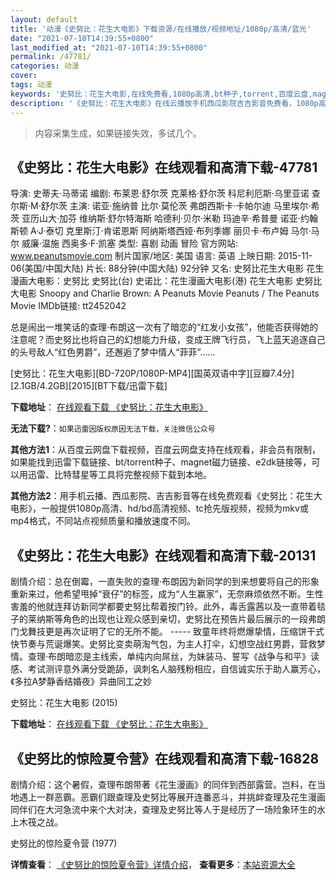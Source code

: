 ```yaml
---
layout: default
title: '动漫《史努比：花生大电影》下载资源/在线播放/视频地址/1080p/高清/蓝光'
date: "2021-07-10T14:39:55+0800"
last_modified_at: "2021-07-10T14:39:55+0800"
permalink: /47781/
categories: 动漫
cover:
tags: 动漫
keywords: '史努比：花生大电影,在线免费看,1080p高清,bt种子,torrent,百度云盘,magnet,磁力链,迅雷下载资源'
description: '《史努比：花生大电影》在线云播放手机西瓜影院吉吉影音免费看，1080p高清bd/hd未删减完整版和tc抢先枪版，mkv/mp4格式，附带bt/torrent种子、magnet/磁力链、百度云盘、网盘资源迅雷下载链接'
---
```


>内容采集生成，如果链接失效，多试几个。


## 《史努比：花生大电影》在线观看和高清下载-47781

导演: 史蒂夫·马蒂诺 编剧: 布莱恩·舒尔茨 克莱格·舒尔茨 科尼利厄斯·乌里亚诺 查尔斯·M·舒尔茨 主演: 诺亚·施纳普 比尔·莫伦茨 弗朗西斯卡·卡帕尔迪 马里埃尔·希茨 亚历山大·加芬 维纳斯·舒尔特海斯 哈德利·贝尔·米勒 玛迪辛·希普曼 诺亚·约翰斯顿 A·J·泰切 克里斯汀·肯诺恩斯 阿纳斯塔西娅·布列季娜 丽贝卡·布卢姆 马尔·马尔 威廉·温施 西奥多·F·凯塞 类型: 喜剧 动画 冒险 官方网站: www.peanutsmovie.com 制片国家/地区: 美国 语言: 英语 上映日期: 2015-11-06(美国/中国大陆) 片长: 88分钟(中国大陆) 92分钟 又名: 史努比花生大电影 花生漫画大电影：史努比 史努比(台) 史诺比：花生漫画大电影(港) 花生大电影 史努比大电影 Snoopy and Charlie Brown: A Peanuts Movie Peanuts / The Peanuts Movie IMDb链接: tt2452042

总是闹出一堆笑话的查理·布朗这一次有了暗恋的“红发小女孩”，他能否获得她的注意呢？而史努比也将自己的幻想能力升级，变成王牌飞行员，飞上蓝天追逐自己的头号敌人“红色男爵”，还邂逅了梦中情人“菲菲”……


[史努比：花生大电影][BD-720P/1080P-MP4][国英双语中字][豆瓣7.4分][2.1GB/4.2GB][2015][BT下载/迅雷下载]

**下载地址**： [在线观看下载 《史努比：花生大电影》](https://www.btdx8.com/torrent/the_peanuts_movie_2015.html) 


**无法下载?**：`如果迅雷因版权原因无法下载，关注微信公众号 `

**其他方法1**：从百度云网盘下载视频，百度云网盘支持在线观看，非会员有限制，如果能找到迅雷下载链接、bt/torrent种子、magnet磁力链接、e2dk链接等，可以用迅雷、比特彗星等工具将完整视频下载到本地。

**其他方法2**：用手机云播、西瓜影院、吉吉影音等在线免费观看《史努比：花生大电影》，一般提供1080p高清、hd/bd高清视频、tc抢先版视频，视频为mkv或mp4格式，不同站点视频质量和播放速度不同。


## 《史努比：花生大电影》在线观看和高清下载-20131

剧情介绍：总在倒霉，一直失败的查理·布朗因为新同学的到来想要将自己的形象重新来过，他希望甩掉“衰仔”的标签，成为“人生赢家”，无奈麻烦依然不断。生性害羞的他就连拜访新同学都要史努比帮着按门铃。此外，毒舌露茜以及一直带着毯子的莱纳斯等角色的出现也让观众感到亲切，史努比在预告片最后展示的一段弗朗门戈舞技更是再次证明了它的无所不能。 ----- 致童年终将燃爆挚情，压缩饼干式快节奏与荒诞爆笑。史努比变卖萌淘气包，为主人打伞，幻想空战红男爵，营救梦情。查理·布朗暗恋是主线索，单纯内向屌丝，为妹装马、誓写《战争与和平》读感、考试测评意外满分受跪舔，讽刺名人脑残粉相应，自信诚实乐于助人赢芳心，《多拉A梦静香结婚夜》异曲同工之妙


史努比：花生大电影 (2015)

**下载地址**： [在线观看下载 《史努比：花生大电影》](https://www.btbtdy.me/btdy/dy1995.html) 


## 《史努比的惊险夏令营》在线观看和高清下载-16828

剧情介绍：这个暑假，查理布朗带著《花生漫画》的同伴到西部露营。岂料，在当地遇上一群恶霸。恶霸们跟查理及史努比等展开连番恶斗，并挑衅查理及花生漫画同伴们在大河急流中来个大对决，查理及史努比等人于是经历了一场险象环生的水上木筏之战。


史努比的惊险夏令营 (1977)

**详情查看**： [《史努比的惊险夏令营》详情介绍](/movie/16828/)， **查看更多**：[本站资源大全](/movie/t/all/)

